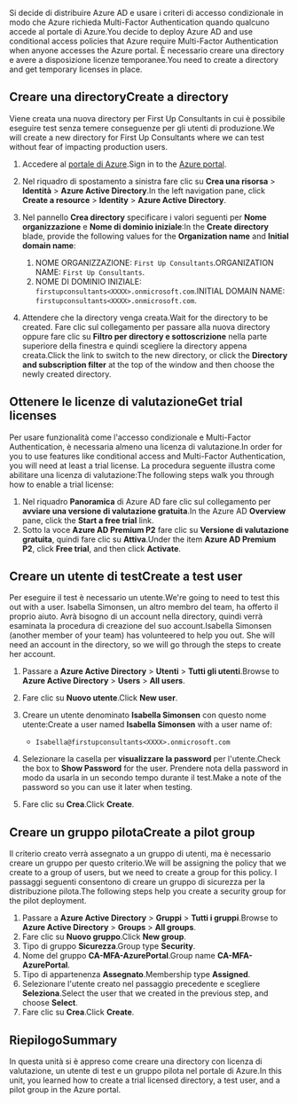 <span data-ttu-id="a5efa-101">Si decide di distribuire Azure AD e usare i criteri di accesso condizionale in modo che Azure richieda Multi-Factor Authentication quando qualcuno accede al portale di Azure.</span><span class="sxs-lookup"><span data-stu-id="a5efa-101">You decide to deploy Azure AD and use conditional access policies that Azure require Multi-Factor Authentication when anyone accesses the Azure portal.</span></span> <span data-ttu-id="a5efa-102">È necessario creare una directory e avere a disposizione licenze temporanee.</span><span class="sxs-lookup"><span data-stu-id="a5efa-102">You need to create a directory and get temporary licenses in place.</span></span>

## <a name="create-a-directory"></a><span data-ttu-id="a5efa-103">Creare una directory</span><span class="sxs-lookup"><span data-stu-id="a5efa-103">Create a directory</span></span>
<span data-ttu-id="a5efa-104">Viene creata una nuova directory per First Up Consultants in cui è possibile eseguire test senza temere conseguenze per gli utenti di produzione.</span><span class="sxs-lookup"><span data-stu-id="a5efa-104">We will create a new directory for First Up Consultants where we can test without fear of impacting production users.</span></span>

1. <span data-ttu-id="a5efa-105">Accedere al [portale di Azure](https://portal.azure.com/).</span><span class="sxs-lookup"><span data-stu-id="a5efa-105">Sign in to the [Azure portal](https://portal.azure.com/).</span></span>
1. <span data-ttu-id="a5efa-106">Nel riquadro di spostamento a sinistra fare clic su **Crea una risorsa** > **Identità** > **Azure Active Directory**.</span><span class="sxs-lookup"><span data-stu-id="a5efa-106">In the left navigation pane, click **Create a resource** > **Identity** > **Azure Active Directory**.</span></span>
1. <span data-ttu-id="a5efa-107">Nel pannello **Crea directory** specificare i valori seguenti per **Nome organizzazione** e **Nome di dominio iniziale**:</span><span class="sxs-lookup"><span data-stu-id="a5efa-107">In the **Create directory** blade, provide the following values for the **Organization name** and **Initial domain name**:</span></span>

   1. <span data-ttu-id="a5efa-108">NOME ORGANIZZAZIONE: `First Up Consultants`.</span><span class="sxs-lookup"><span data-stu-id="a5efa-108">ORGANIZATION NAME: `First Up Consultants`.</span></span>
   1. <span data-ttu-id="a5efa-109">NOME DI DOMINIO INIZIALE: `firstupconsultants<XXXX>.onmicrosoft.com`.</span><span class="sxs-lookup"><span data-stu-id="a5efa-109">INITIAL DOMAIN NAME: `firstupconsultants<XXXX>.onmicrosoft.com`.</span></span>

1. <span data-ttu-id="a5efa-110">Attendere che la directory venga creata.</span><span class="sxs-lookup"><span data-stu-id="a5efa-110">Wait for the directory to be created.</span></span> <span data-ttu-id="a5efa-111">Fare clic sul collegamento per passare alla nuova directory oppure fare clic su **Filtro per directory e sottoscrizione** nella parte superiore della finestra e quindi scegliere la directory appena creata.</span><span class="sxs-lookup"><span data-stu-id="a5efa-111">Click the link to switch to the new directory, or click the **Directory and subscription filter** at the top of the window and then choose the newly created directory.</span></span>

## <a name="get-trial-licenses"></a><span data-ttu-id="a5efa-112">Ottenere le licenze di valutazione</span><span class="sxs-lookup"><span data-stu-id="a5efa-112">Get trial licenses</span></span>

<span data-ttu-id="a5efa-113">Per usare funzionalità come l'accesso condizionale e Multi-Factor Authentication, è necessaria almeno una licenza di valutazione.</span><span class="sxs-lookup"><span data-stu-id="a5efa-113">In order for you to use features like conditional access and Multi-Factor Authentication, you will need at least a trial license.</span></span> <span data-ttu-id="a5efa-114">La procedura seguente illustra come abilitare una licenza di valutazione:</span><span class="sxs-lookup"><span data-stu-id="a5efa-114">The following steps walk you through how to enable a trial license:</span></span>

1. <span data-ttu-id="a5efa-115">Nel riquadro **Panoramica** di Azure AD fare clic sul collegamento per **avviare una versione di valutazione gratuita**.</span><span class="sxs-lookup"><span data-stu-id="a5efa-115">In the Azure AD **Overview** pane, click the **Start a free trial** link.</span></span>
1. <span data-ttu-id="a5efa-116">Sotto la voce **Azure AD Premium P2** fare clic su **Versione di valutazione gratuita**, quindi fare clic su **Attiva**.</span><span class="sxs-lookup"><span data-stu-id="a5efa-116">Under the item **Azure AD Premium P2**, click **Free trial**, and then click **Activate**.</span></span>

## <a name="create-a-test-user"></a><span data-ttu-id="a5efa-117">Creare un utente di test</span><span class="sxs-lookup"><span data-stu-id="a5efa-117">Create a test user</span></span>

<span data-ttu-id="a5efa-118">Per eseguire il test è necessario un utente.</span><span class="sxs-lookup"><span data-stu-id="a5efa-118">We're going to need to test this out with a user.</span></span> <span data-ttu-id="a5efa-119">Isabella Simonsen, un altro membro del team, ha offerto il proprio aiuto. Avrà bisogno di un account nella directory, quindi verrà esaminata la procedura di creazione del suo account.</span><span class="sxs-lookup"><span data-stu-id="a5efa-119">Isabella Simonsen (another member of your team) has volunteered to help you out. She will need an account in the directory, so we will go through the steps to create her account.</span></span>

1. <span data-ttu-id="a5efa-120">Passare a **Azure Active Directory** > **Utenti** > **Tutti gli utenti**.</span><span class="sxs-lookup"><span data-stu-id="a5efa-120">Browse to **Azure Active Directory** > **Users** > **All users**.</span></span>
1. <span data-ttu-id="a5efa-121">Fare clic su **Nuovo utente**.</span><span class="sxs-lookup"><span data-stu-id="a5efa-121">Click **New user**.</span></span>
1. <span data-ttu-id="a5efa-122">Creare un utente denominato **Isabella Simonsen** con questo nome utente:</span><span class="sxs-lookup"><span data-stu-id="a5efa-122">Create a user named **Isabella Simonsen** with a user name of:</span></span>

   * `Isabella@firstupconsultants<XXXX>.onmicrosoft.com`

1. <span data-ttu-id="a5efa-123">Selezionare la casella per **visualizzare la password** per l'utente.</span><span class="sxs-lookup"><span data-stu-id="a5efa-123">Check the box to **Show Password** for the user.</span></span> <span data-ttu-id="a5efa-124">Prendere nota della password in modo da usarla in un secondo tempo durante il test.</span><span class="sxs-lookup"><span data-stu-id="a5efa-124">Make a note of the password so you can use it later when testing.</span></span>
1. <span data-ttu-id="a5efa-125">Fare clic su **Crea**.</span><span class="sxs-lookup"><span data-stu-id="a5efa-125">Click **Create**.</span></span>

## <a name="create-a-pilot-group"></a><span data-ttu-id="a5efa-126">Creare un gruppo pilota</span><span class="sxs-lookup"><span data-stu-id="a5efa-126">Create a pilot group</span></span>

<span data-ttu-id="a5efa-127">Il criterio creato verrà assegnato a un gruppo di utenti, ma è necessario creare un gruppo per questo criterio.</span><span class="sxs-lookup"><span data-stu-id="a5efa-127">We will be assigning the policy that we create to a group of users, but we need to create a group for this policy.</span></span> <span data-ttu-id="a5efa-128">I passaggi seguenti consentono di creare un gruppo di sicurezza per la distribuzione pilota.</span><span class="sxs-lookup"><span data-stu-id="a5efa-128">The following steps help you create a security group for the pilot deployment.</span></span>

1. <span data-ttu-id="a5efa-129">Passare a **Azure Active Directory** > **Gruppi** > **Tutti i gruppi**.</span><span class="sxs-lookup"><span data-stu-id="a5efa-129">Browse to **Azure Active Directory** > **Groups** > **All groups**.</span></span>
1. <span data-ttu-id="a5efa-130">Fare clic su **Nuovo gruppo**.</span><span class="sxs-lookup"><span data-stu-id="a5efa-130">Click **New group**.</span></span>
1. <span data-ttu-id="a5efa-131">Tipo di gruppo **Sicurezza**.</span><span class="sxs-lookup"><span data-stu-id="a5efa-131">Group type **Security**.</span></span>
1. <span data-ttu-id="a5efa-132">Nome del gruppo **CA-MFA-AzurePortal**.</span><span class="sxs-lookup"><span data-stu-id="a5efa-132">Group name **CA-MFA-AzurePortal**.</span></span>
1. <span data-ttu-id="a5efa-133">Tipo di appartenenza **Assegnato**.</span><span class="sxs-lookup"><span data-stu-id="a5efa-133">Membership type **Assigned**.</span></span>
1. <span data-ttu-id="a5efa-134">Selezionare l'utente creato nel passaggio precedente e scegliere **Seleziona**.</span><span class="sxs-lookup"><span data-stu-id="a5efa-134">Select the user that we created in the previous step, and choose **Select**.</span></span>
1. <span data-ttu-id="a5efa-135">Fare clic su **Crea**.</span><span class="sxs-lookup"><span data-stu-id="a5efa-135">Click **Create**.</span></span>

## <a name="summary"></a><span data-ttu-id="a5efa-136">Riepilogo</span><span class="sxs-lookup"><span data-stu-id="a5efa-136">Summary</span></span>

<span data-ttu-id="a5efa-137">In questa unità si è appreso come creare una directory con licenza di valutazione, un utente di test e un gruppo pilota nel portale di Azure.</span><span class="sxs-lookup"><span data-stu-id="a5efa-137">In this unit, you learned how to create a trial licensed directory, a test user, and a pilot group in the Azure portal.</span></span>
